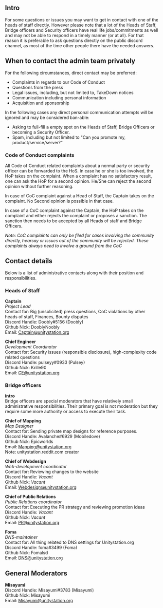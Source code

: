 ## Intro
For some questions or issues you may want to get in contact with one of the heads of staff directly. However please note that a lot of the Heads of Staff, Bridge officers and Security officers have real life jobs/commitments as well and may not be able to respond in a timely manner (or at all). For that reason it is preferable to ask questions directly on the public discord channel, as most of the time other people there have the needed answers. 

## When to contact the admin team privately
For the following circumstances, direct contact may be preferred:

* Complaints in regards to our Code of Conduct
* Questions from the press
* Legal issues, including, but not limited to, TakeDown notices
* Communication including personal information
* Acquisition and sponsorship

In the following cases any direct personal communication attempts will be ignored and may be considered ban-able:
* Asking to full-fill a empty spot on the Heads of Staff, Bridge Officers or becoming a Security Officer.
* Spam, including but not limited to "Can you promote my, product/service/server?"

### Code of Conduct complaints
All Code of Conduct related complaints about a normal party or security officer can be forwarded to the HoS. In case he or she is too involved, the HoP takes on the complaint. When a complaint has no satisfactory result, one can ask the HoP for a second opinion. He/She can reject the second opinion without further reasoning.

In case of CoC complaint against a Head of Staff, the Captain takes on the complaint. No Second opinion is possible in that case. 

In case of a CoC complaint against the Captain, the HoP takes on the complaint and either rejects the complaint or proposes a sanction. The sanction then needs to be accepted by all Heads of staff and Bridge Officers.

_Note: CoC complaints can only be filed for cases involving the community directly, hearsay or issues out of the community will be rejected. These complaints always need to involve a ground from the CoC_

## Contact details
Below is a list of administrative contacts along with their position and responsibilities.

### Heads of Staff
**Captain**<br>
_Project Lead_<br>
Contact for: Big (unsolicited) press questions, CoC violations by other heads of staff, Finances, Bounty disputes <br>
Discord Handle: Doobly#5156 (Doobly)<br>
Github Nick: DooblyNoobly<br>
Email: Captain@unitystation.org<br>

**Chief Engineer**<br>
_Development Coordinator_<br>
Contact for: Security issues (responsible disclosure), high-complexity code related questions<br>
Discord Handle: pulseyy#0933 (Pulsey)<br>
Github Nick: Krille90<br>
Email: CE@unitystation.org<br>

### Bridge officers

**intro** <br>
Bridge officers are special moderators that have relatively small administrative responsibilities. Their primary goal is not moderation but they require some more authority or access to execute their task. 

**Chief of Mapping**<br>
_Map Designer_<br>
Contact for: Sending private map designs for reference purposes.<br>
Discord Handle: Avalanche#6929 (Mobiledove)<br>
Github Nick: Epicworlds<br>
Email: Mapping@unitystation.org<br>
Note: unitystation.reddit.com creator

**Chief of Webdesign**<br>
_Web-development coordinator_<br>
Contact for: Reviewing changes to the website<br>
Discord Handle: _Vacant_<br>
Github Nick: _Vacant_<br>
Email: Webdesign@unitystation.org<br>

**Chief of Public Relations**<br>
_Public Relations coordinator_<br>
Contact for: Executing the PR strategy and reviewing promotion ideas<br>
Discord Handle: _Vacant_<br>
Github Nick: _Vacant_<br>
Email: PR@unitystation.org<br>

**Foma**<br>
_DNS-maintainer_<br>
Contact for: All thing related to DNS settings for Unitystation.org<br>
Discord Handle: foma#3499 (Foma)<br>
Github Nick: Fomalsd<br>
Email: DNS@unitystation.org<br>

## General Moderators<br>
**Misayumi**<br>
Discord Handle: Misayumi#3783 (Misayumi)<br>
Github Nick: Misayumi<br>
Email: Misayumi@unitystation.org<br>